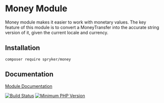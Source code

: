 # Money Module

Money module makes it easier to work with monetary values. The key feature of this module is to convert a MoneyTransfer into the accurate string version of it, given the current locale and currency.

## Installation

```
composer require spryker/money
```

## Documentation

[Module Documentation](https://academy.spryker.com/developing_with_spryker/module_guide/utilities/money.html)

[![Build Status](https://travis-ci.org/spryker/money.svg)](https://travis-ci.org/spryker/money)
[![Minimum PHP Version](https://img.shields.io/badge/php-%3E%3D%207.3-8892BF.svg)](https://php.net/)

